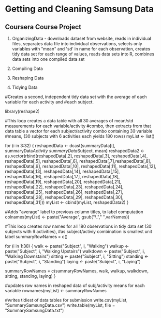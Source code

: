 Getting and Cleaning Samsung Data
=================

## Coursera Course Project

1. OrganizingData - downloads dataset from website, reads in individual files, separates data file into individual observations, selects only variables with "mean" and 'sd' in name for each observation, creates tidy data set for each range of values, reads data sets into R, combines data sets into one compiled data set

2. Compiling Data
3. Reshaping Data
4. Tidying Data







#Creates a second, independent tidy data set with the average of each variable for each activity and 
#each subject. 

library(reshape2)

#This loop creates a data table with all 30 averages of mean/std measurements for each variable/activity
#combo, then extracts from that data table a vector for each subject/activity combo containing 30 variable 
#means, (30 subjects with 6 activities each yields 180 rows)
myList <- list()

for (i in 3:32) {
  reshapedData <- dcast(summaryData[i], summaryData$Activity ~ summaryData$Subject, mean)
  reshapedData2 <- as.vector(rbind(reshapedData[,2], reshapedData[,3], reshapedData[,4], reshapedData[,5], 
                                   reshapedData[,6], reshapedData[,7],reshapedData[,8], reshapedData[,9], 
                                   reshapedData[,10], reshapedData[,11], reshapedData[,12], reshapedData[,13], 
                                   reshapedData[,14], reshapedData[,15], reshapedData[,16], reshapedData[,17],
                                   reshapedData[,18], reshapedData[,19], reshapedData[,20], reshapedData[,21], 
                                   reshapedData[,22], reshapedData[,23], reshapedData[,24], reshapedData[,25], 
                                   reshapedData[,26], reshapedData[,27], reshapedData[,28], reshapedData[,29], 
                                   reshapedData[,30], reshapedData[,31]))
  myList <- cbind(myList, reshapedData2)
}

#Adds "average" label to previous column titles, to label computation
colnames(myList) <- paste("Average", gsub("\\."," ",varNames))

#This loop creates row names for all 180 observations in tidy data set (30 subjects with 6 activities), 
#as subject/activiy combination is smallest unit label 
summaryRowNames = c()

for (i in 1:30)
{
  walk <- paste("Subject", i, "Walking")
  walkup <- paste("Subject", i, "Walking Upstairs")
  walkdown <- paste("Subject", i, "Walking Downstairs")
  sitting <- paste("Subject", i, "Sitting")
  standing <- paste("Subject", i, "Standing")
  laying <- paste("Subject", i, "Laying")  
  
  summaryRowNames = c(summaryRowNames, walk, walkup, walkdown, sitting, standing, laying)
}

#updates row names in reshaped data of subj/activity means for each variable 
rownames(myList) <- summaryRowNames

#writes tidiest of data tables for submission
write.csv(myList, "SummarySamsungData.csv")
write.table(myList, file = "SummarySamsungData.txt")

